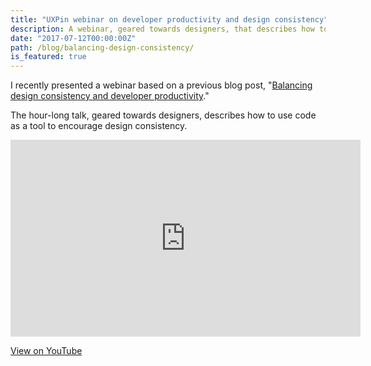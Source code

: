 ```yaml
---
title: "UXPin webinar on developer productivity and design consistency"
description: A webinar, geared towards designers, that describes how to use code as a tool to encourage design consistency.
date: "2017-07-12T00:00:00Z"
path: /blog/balancing-design-consistency/
is_featured: true
---
```


I recently presented a webinar based on a previous blog post, "[Balancing design consistency and developer productivity](/blog/design-consistency-developer-productivity/)."

The hour-long talk, geared towards designers, describes how to use code as a tool to encourage design consistency.

<iframe width="560" height="315" src="https://www.youtube.com/embed/8xHxoSFw3Jc" frameborder="0" allow="autoplay; encrypted-media" allowfullscreen></iframe>

[View on YouTube](https://youtu.be/8xHxoSFw3Jc)
